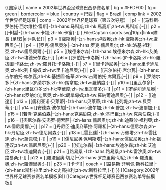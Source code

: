 {{国家队
 | name      = 2002年世界盃足球賽巴西參賽名單
 | bg        = #FFDF00
 | fg        = green
 | bordercolor = blue
 | country   = 巴西
 | flag      = Brazil
 | comp link = 2002年世界杯足球赛
 | comp      = 2002年世界杯足球赛（第五次夺冠）
 | p1        = [[马科斯·罗伯托·西尔维拉·雷斯|-{zh-hans:马科斯;zh-hk:馬高斯;zh-tw:馬科斯;}-]]
 | p2        = [[卡福|-{zh-hans:卡福;zh-hk:卡富}-]] [[File:Captain sports.svg|10px|link=隊長 (足球)|alt=队长]]
 | p3        = [[盧斯奧|-{zh-hans:卢西奥;zh-hk:盧斯奧;zh-tw:盧西奧;}-]]
 | p4        = [[罗克·儒尼奥尔|-{zh-hans:罗克·儒尼奥尔;zh-hk:洛基·祖利亞;zh-tw:儒尼奧爾;}-]]
 | p5        = [[埃德米尔森|-{zh-hans:埃德米尔森;zh-hk:艾美臣;zh-tw:埃德米尔森;}-]]
 | p6        = [[罗伯托·卡洛斯|-{zh-hans:罗·卡洛斯;zh-hk:羅拔圖·卡路士;zh-tw:羅貝托·卡洛斯;}-]]
 | p7        = [[里卡迪尼奥|-{zh-hans:里卡迪尼奥;zh-hk:列卡甸奴;zh-tw:里卡迪尼奧;}-]]
 | p8        = [[吉尔伯托·席尔瓦|-{zh-hans:吉尔伯托·席尔瓦;zh-hk:基拔圖·施華;zh-tw:吉爾伯托·席爾瓦;}-]]
 | p9        = [[罗纳尔多|-{zh-hans:罗纳尔多;zh-hk:朗拿度;zh-tw:羅納度;}-]]
 | p10       = [[里瓦尔多|-{zh-hans:里瓦尔多;zh-hk:李華度;zh-tw:里瓦爾多;}-]]
 | p11       = [[罗纳尔迪尼奥|-{zh-hans:罗纳尔迪尼奥;zh-hk:朗拿甸奴;zh-tw:羅納爾迪尼奧;}-]]
 | p12       = [[迪達]]
 | p13       = [[儒利亚诺·贝莱蒂|-{zh-hans:贝莱蒂;zh-hk:比列堤;zh-tw:貝萊蒂;}-]]
 | p14       = [[安德森·波尔加|-{zh-hans:波尔加;zh-hk:普加;zh-tw:波爾加;}-]]
 | p15       = [[若泽·克莱伯森|-{zh-hans:克莱伯森;zh-hk:基巴臣;zh-tw:克萊伯森;}-]]
 | p16       = [[杰尼尔森·安杰罗·德索萨|-{zh-hans:儒尼奥尔;zh-hk:迪蘇沙·祖利亞;zh-tw:儒尼奧爾;}-]]
 | p17       = [[丹尼臣·迪奧利華拉·阿羅祖|-{zh-hans:德尼尔森;zh-hk:丹尼臣;zh-tw:德尼爾森;}-]]
 | p18       = [[雲比達|-{zh-hans:万佩塔;zh-hk:雲比達;zh-tw:萬佩塔;}-]]
 | p19       = [[儒尼尼奥·保利斯塔|-{zh-hans:儒尼尼奥;zh-hk:祖連奴;zh-tw:儒尼尼奧;}-]]
 | p20       = [[埃迪尔森|-{zh-hans:埃迪尔森;zh-hk:艾迪臣;zh-tw:埃迪爾森;}-]]
 | p21       = [[路易桑|-{zh-hans:路易桑;zh-hk:雷沙奧;zh-tw:路易桑;}-]]
 | p22       = [[羅渣里奧·切尼|-{zh-hans:罗杰里奥·切尼;zh-hk:羅渣里奧;zh-tw:羅傑里奧;}-]]
 | p23       = [[卡卡]]
 | coach     = [[路易斯·菲利佩·斯科拉里|-{zh-hans:斯科拉里;zh-hk:史高拉利;zh-tw:斯科拉里;}-]]
}}<noinclude>
[[Category:2002年世界杯足球赛参赛名单模板|B]]
[[Category:世界杯足球赛巴西参赛名单导航模板]]
</noinclude>